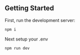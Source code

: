 
## Getting Started

First, run the development server:

```bash
npm i
```

Next setup your .env

```bash
npm run dev
```

